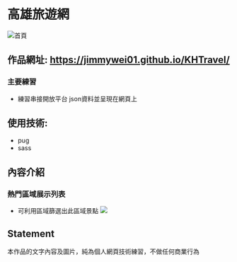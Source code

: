 # 高雄旅遊網
![首頁](https://github.com/Jimmywei01/KHTravel/blob/master/src/images/demo/demo1.png "首頁畫面")

## 作品網址:  https://jimmywei01.github.io/KHTravel/

### 主要練習
+ 練習串接開放平台 json資料並呈現在網頁上 

## 使用技術: 
+ pug
+ sass

## 內容介紹
### 熱門區域展示列表
- 可利用區域篩選出此區域景點
![](https://github.com/Jimmywei01/KHTravel/blob/master/src/images/demo/demo2.png)


## Statement
本作品的文字內容及圖片，純為個人網頁技術練習，不做任何商業行為
